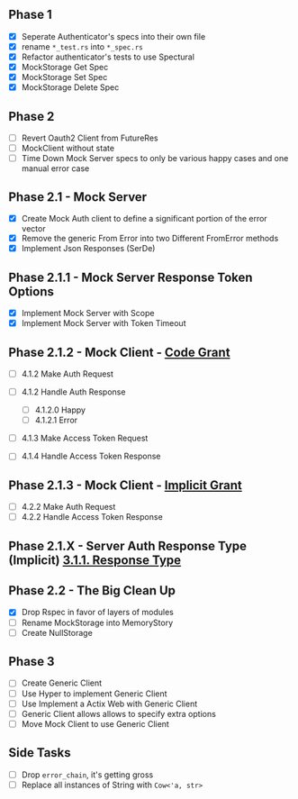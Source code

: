 Phase 1
----
- [x] Seperate Authenticator's specs into their own file
- [x] rename `*_test.rs` into `*_spec.rs`
- [x] Refactor authenticator's tests to use Spectural
- [x] MockStorage Get Spec
- [x] MockStorage Set Spec
- [x] MockStorage Delete Spec

Phase 2
----
- [ ] Revert Oauth2 Client from FutureRes
- [ ] MockClient without state
- [ ] Time Down Mock Server specs to only be various happy cases and one manual error case

Phase 2.1 - Mock Server
----
- [x] Create Mock Auth client to define a significant portion of the error vector
- [X] Remove the generic From Error into two Different FromError methods
- [X] Implement Json Responses (SerDe)

Phase 2.1.1 - Mock Server Response Token Options
----
- [X] Implement Mock Server with Scope
- [X] Implement Mock Server with Token Timeout

Phase 2.1.2 - Mock Client - [Code Grant](https://tools.ietf.org/html/rfc6749#section-4.1)
---
- [ ] 4.1.2 Make Auth Request
- [ ] 4.1.2 Handle Auth Response
  - [ ]  4.1.2.0 Happy
  - [ ]  4.1.2.1 Error
- [ ] 4.1.3 Make Access Token Request
- [ ] 4.1.4 Handle Access Token Response


Phase 2.1.3 - Mock Client - [Implicit Grant](https://tools.ietf.org/html/rfc6749#section-4.2)
---
- [ ] 4.2.2 Make Auth Request
- [ ] 4.2.2 Handle Access Token Response

Phase 2.1.X - Server Auth Response Type (Implicit) [3.1.1.  Response Type](https://tools.ietf.org/html/rfc6749#section-3.1.1)
--- 

Phase 2.2 - The Big Clean Up
----
- [X] Drop Rspec in favor of layers of modules
- [ ] Rename MockStorage into MemoryStory
- [ ] Create NullStorage

Phase 3
----
- [ ] Create Generic Client
- [ ] Use Hyper to implement Generic Client
- [ ] Use Implement a Actix Web with Generic Client
- [ ] Generic Client allows allows to specify extra options
- [ ] Move Mock Client to use Generic Client

Side Tasks
---
- [ ] Drop `error_chain`, it's getting gross
- [ ] Replace all instances of String with `Cow<'a, str>`